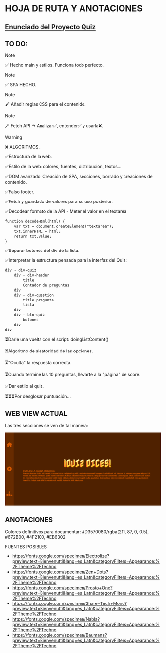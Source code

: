 # HOJA DE RUTA Y ANOTACIONES

## [Enunciado del Proyecto Quiz](./enunciado.md)

## TO DO:

> [!NOTE]
> ✅ Hecho main y estilos. Funciona todo perfecto.

> [!NOTE]
> ✅ SPA HECHO.

> [!NOTE]
> 🖌 Añadir reglas CSS para el contenido.

> [!NOTE]
> 🪄 Fetch API -> Analizar✅, entender✅ y usarla❌.

> [!WARNING]
> ❌ ALGORITMOS.

✅Estructura de la web.

✅Estilo de la web: colores, fuentes, distribución, textos...

✅DOM avanzado: Creación de SPA, secciones, borrado y creaciones de contenido.

✅Falso footer.

✅Fetch y guardado de valores para su uso posterior.

✅Decodear formato de la API - Meter el valor en el textarea

```
function decodeHtml(html) {
	var txt = document.createElement("textarea");
	txt.innerHTML = html;
	return txt.value;
}
```

✅Separar botones del div de la lista.

✅Interpretar la estructura pensada para la interfaz del Quiz:

```
div - div-quiz
	div - div-header
		title
		Contador de preguntas
	div
	div - div-question
		title pregunta
		lista
	div
	div - btn-quiz
		botones
	div
div
```

⏳Darle una vuelta con el script: doingListContent()

⏳Algoritmo de aleatoridad de las opciones.

⏳"Oculta" la respuesta correcta.

⏳Cuando termine las 10 preguntas, llevarte a la "página" de score.

✅Dar estilo al quiz.

⏳⏳⏳Por desglosar puntuación...


## WEB VIEW ACTUAL

Las tres secciones se ven de tal manera:

![img](./imgProgresoProyecto/webActual.png)

## ANOTACIONES

Colores definitivos para documentar:
#D3570080/rgba(211, 87, 0, 0.5), #672B00, #4F2100, #EB6302

FUENTES POSIBLES
- https://fonts.google.com/specimen/Electrolize?preview.text=Bienvenutti&lang=es_Latn&categoryFilters=Appearance:%2FTheme%2FTechno
- https://fonts.google.com/specimen/Zen+Dots?preview.text=Bienvenutti&lang=es_Latn&categoryFilters=Appearance:%2FTheme%2FTechno
- https://fonts.google.com/specimen/Prosto+One?preview.text=Bienvenutti&lang=es_Latn&categoryFilters=Appearance:%2FTheme%2FTechno
- https://fonts.google.com/specimen/Share+Tech+Mono?preview.text=Bienvenutti&lang=es_Latn&categoryFilters=Appearance:%2FTheme%2FTechno
- https://fonts.google.com/specimen/Nabla?preview.text=Bienvenutti&lang=es_Latn&categoryFilters=Appearance:%2FTheme%2FTechno
- https://fonts.google.com/specimen/Baumans?preview.text=Bienvenutti&lang=es_Latn&categoryFilters=Appearance:%2FTheme%2FTechno
